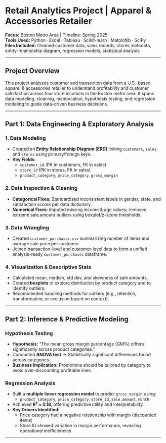 # Retail Analytics Project | Apparel & Accessories Retailer

 **Focus:** Boston Metro Area | Timeline: Spring 2025  
 **Tools Used:** Python · Excel · Tableau · Scikit-learn · Matplotlib · SciPy  
 **Files Included:** Cleaned customer data, sales records, stores metadata, entity-relationship diagram, regression models, statistical analysis

---

## Project Overview

This project analyzes customer and transaction data from a U.S.-based apparel & accessories retailer to understand profitability and customer satisfaction across four store locations in the Boston metro area. It spans data modeling, cleaning, manipulation, hypothesis testing, and regression modeling to guide data-driven business decisions.

---

##  Part 1: Data Engineering & Exploratory Analysis

###  1. Data Modeling
- Created an **Entity Relationship Diagram (ERD)** linking `customers`, `sales`, and `stores` using primary/foreign keys.
- **Key Fields:**
  - `customer_id` (PK in customers, FK in sales)
  - `store_id` (PK in stores, FK in sales)
  - `product_category`, `price_category`, `gross_margin`

###  2. Data Inspection & Cleaning
- **Categorical Fixes:** Standardized inconsistent labels in gender, state, and satisfaction scores per data dictionary.
- **Numerical Fixes:** Imputed missing income & age values; removed extreme sale.amount outliers using boxplot/z-score thresholds.

###  3. Data Wrangling
- Created `customer_purchases.csv` summarizing number of items and average sale price per customer.
- Joined transaction-level and customer-level data to form a unified analysis-ready `customer_purchases` dataframe.

###  4. Visualization & Descriptive Stats
- Calculated mean, median, std dev, and skewness of sale amounts.
- Created **boxplots** to explore distribution by product category and to identify outliers.
- Recommended handling methods for outliers (e.g., retention, transformation, or exclusion based on context).

---

##  Part 2: Inference & Predictive Modeling

###  Hypothesis Testing
- **Hypothesis:** “The mean gross margin percentage (GM%) differs significantly across product categories.”
- Conducted **ANOVA test** → Statistically significant differences found across categories.
- **Business Implication:** Promotions should be tailored by category to avoid over-discounting profitable lines.

###  Regression Analysis
- Built a **multiple linear regression model** to predict `gross_margin` using:
  - `product_category`, `price_category`, `store_id`, `sale.amount`, `month`
- Achieved **R² ≈ 0.18**, offering predictive utility and interpretability.
- **Key Drivers Identified:**
  - Price category had a negative relationship with margin (discounted items)
  - Store ID showed variation in margin performance, revealing operational inefficiencies

---

